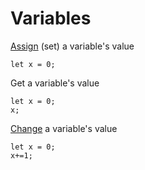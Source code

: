 # Variables

[Assign](/blocks/variables/assign) (set) a variable's value

```blocks
let x = 0;
```

Get a variable's value

```blocks
let x = 0;
x;
```

[Change](/blocks/variables/change-var) a variable's value

```blocks
let x = 0;
x+=1;
```
